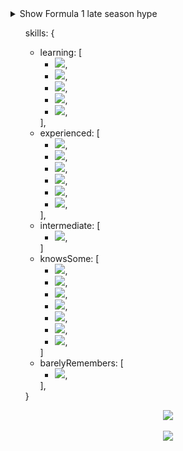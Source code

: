 <html>
  <details>
    <summary>Show Formula 1 late season hype</summary>
    <div align="center" style="margin-top: 100px;">
      <img src="https://user-images.githubusercontent.com/29125169/143158243-e50dc64f-6ff7-44f6-ae02-ed9ccd5b354b.jpg" width=400 />
    </div>
  </details
    
  <br>
    
  <ul>
  skills: {
  <ul>
    <li>
    learning: [ 
      <ul>
        <li>
        <img src="https://img.shields.io/badge/C%2B%2B-white?style=flat&logoColor=161f26&logo=C%2B%2B" />,
        </li>
        <li>
        <img src="https://img.shields.io/badge/GraphQL-white?style=flat&logoColor=161f26&logo=GraphQl" />,
        </li>
        <li>
        <img src="https://img.shields.io/badge/Jest-white?style=flat&logoColor=161f26&logo=Jest" />,
        </li>
        <li>
        <img src="https://img.shields.io/badge/NestJS-white?style=flat&logoColor=161f26&logo=NestJS" />,
        </li>
        <li>
        <img src="https://img.shields.io/badge/JWT-white?style=flat&logoColor=161f26&logo=JsonWebTokens" />,
        </li>
      </ul>
    ],
    </li>
    <li>
    experienced: [
      <ul>
        <li>
        <img src="https://img.shields.io/badge/TypeScript-white?style=flat&logo=TypeScript&logoColor=161f26" />,
        </li>
        <li>
        <img src="https://img.shields.io/badge/JavaScript-white?style=flat&logo=JavaScript&logoColor=161f26" />,
        </li>
        <li>
          <img src="https://img.shields.io/badge/React-white?style=flat&logoColor=161f26&logo=React" />,
        </li>
        <li>
        <img src="https://img.shields.io/badge/HTML5-white?style=flat&logo=HTML5&logoColor=161f26" />,
        </li>
        <li>
        <img src="https://img.shields.io/badge/CSS3-white?style=flat&logo=CSS3&logoColor=161f26" />,
        </li>
        <li>
        <img src="https://img.shields.io/badge/JSON-white?style=flat&logoColor=161f26&logo=JSON" />,
        </li>
      </ul>
    ],
    </li>
    <li>
      intermediate: [
        <ul>
          <li>
          <img src="https://img.shields.io/badge/MySQL-white?style=flat&logoColor=161f26&logo=MySQL" />,
          </li>
        </ul>
      ]
    </li>
    <li>
    knowsSome: [
      <ul>
        <li>
        <img src="https://img.shields.io/badge/Next.js-white?style=flat&logo=Next.js&logoColor=161f26" />,
        </li>
        <li>
        <img src="https://img.shields.io/badge/Flutter-white?style=flat&logoColor=161f26&logo=Flutter" />,
        </li>
        <li>
        <img src="https://img.shields.io/badge/Unreal_Engine-white?style=flat&logoColor=161f26&logo=Unreal-Engine" />,
        </li>
        <li>
        <img src="https://img.shields.io/badge/Cocos_Creator_2D-white?style=flat&logoColor=161f26&logo=Cocos" />,
        </li>
        <li>
        <img src="https://img.shields.io/badge/PHP-white?style=flat&logo=PHP&logoColor=161f26" />,
        </li>
        <li>
        <img src="https://img.shields.io/badge/Docker-white?style=flat&logoColor=161f26&logo=Docker" />,
        </li>
        <li>
        <img src="https://img.shields.io/badge/Java-white?style=flat&logo=Java&logoColor=161f26" />,
        </li>
      </ul>
    ]
    </li>
    <li>
    barelyRemembers: [
      <ul>
        <li>
        <img src="https://img.shields.io/badge/C-white?style=flat&logo=C&logoColor=161f26" />,
        </li>
      </ul>
    ],
    </li>
  </ul>
  }
  </ul>
  <div align="center">
    <img src="https://github-readme-stats.vercel.app/api?username=sandenson&show_icons=true&theme=graywhite">
    <br>
    <br>
    <img src="https://github-readme-stats.vercel.app/api/top-langs/?username=sandenson&theme=graywhite">
  </div>
</html>
